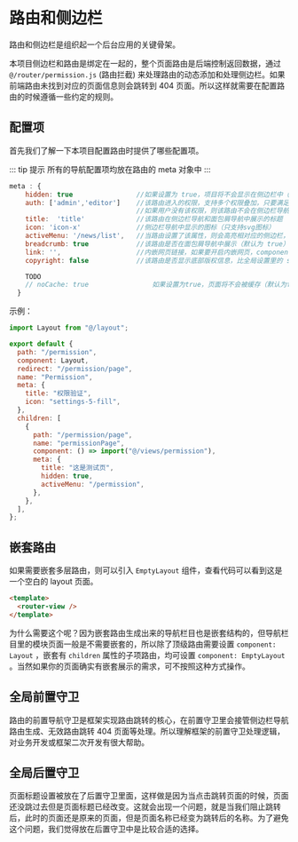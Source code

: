 # 路由和侧边栏

路由和侧边栏是组织起一个后台应用的关键骨架。

本项目侧边栏和路由是绑定在一起的，整个页面路由是后端控制返回数据，通过 `@/router/permission.js` (路由拦截) 来处理路由的动态添加和处理侧边栏。如果前端路由未找到对应的页面信息则会跳转到 404 页面。所以这样就需要在配置路由的时候遵循一些约定的规则。

## 配置项

首先我们了解一下本项目配置路由时提供了哪些配置项。

::: tip 提示
所有的导航配置项均放在路由的 meta 对象中
:::

```js
meta : {
    hidden: true                //如果设置为 true，项目将不会显示在侧边栏中（默认为 false）
    auth: ['admin','editor']    //该路由进入的权限，支持多个权限叠加，只要满足一个，即可进入
                                //如果用户没有该权限，则该路由不会在侧边栏导航中展示
    title:  'title'             //该路由在侧边栏导航和面包屑导航中展示的标题
    icon: 'icon-x'              //侧边栏导航中显示的图标（只支持svg图标）
    activeMenu: '/news/list',   //当路由设置了该属性，则会高亮相对应的侧边栏，一般会搭配 hidden: true 一起使用
    breadcrumb: true            //该路由是否在面包屑导航中展示（默认为 true）
    link: '',                   //内嵌网页链接，如果要开启内嵌网页，component 需要设置为框架提供的 layoue/iframe.vue
    copyright: false            //该路由是否显示底部版权信息，比全局设置里的 showCopyright 优先级高，不设置则继承全局里的设置

    TODO
    // noCache: true                如果设置为true，页面将不会被缓存（默认为false）
  }
```

示例：

```js
import Layout from "@/layout";

export default {
  path: "/permission",
  component: Layout,
  redirect: "/permission/page",
  name: "Permission",
  meta: {
    title: "权限验证",
    icon: "settings-5-fill",
  },
  children: [
    {
      path: "/permission/page",
      name: "permissionPage",
      component: () => import("@/views/permission"),
      meta: {
        title: "这是测试页",
        hidden: true,
        activeMenu: "/permission",
      },
    },
  ],
};
```

## 嵌套路由

如果需要嵌套多层路由，则可以引入 `EmptyLayout` 组件，查看代码可以看到这是一个空白的 layout 页面。

```html
<template>
  <router-view />
</template>
```

为什么需要这个呢？因为嵌套路由生成出来的导航栏目也是嵌套结构的，但导航栏目里的模块页面一般是不需要嵌套的，所以除了顶级路由需要设置 `component: Layout` ，嵌套有 `children` 属性的子项路由，均可设置 `component: EmptyLayout` 。当然如果你的页面确实有嵌套展示的需求，可不按照这种方式操作。

## 全局前置守卫

路由的前置导航守卫是框架实现路由跳转的核心，在前置守卫里会接管侧边栏导航路由生成、无效路由跳转 404 页面等处理。所以理解框架的前置守卫处理逻辑，对业务开发或框架二次开发有很大帮助。

## 全局后置守卫

页面标题设置被放在了后置守卫里面，这样做是因为当点击跳转页面的时候，页面还没跳过去但是页面标题已经改变。这就会出现一个问题，就是当我们阻止跳转后，此时的页面还是原来的页面，但是页面名称已经变为跳转后的名称。为了避免这个问题，我们觉得放在后置守卫中是比较合适的选择。
